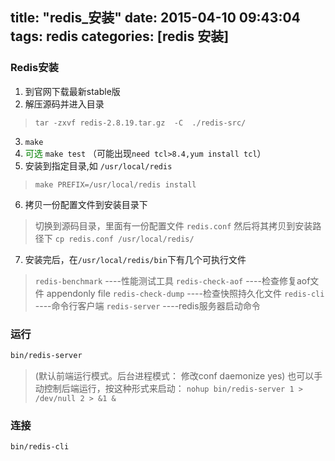 title: "redis_安装"
date: 2015-04-10 09:43:04
tags: redis
categories: [redis 安装]
---

### Redis安装
1. 到官网下载最新stable版
2. 解压源码并进入目录      
>`tar -zxvf redis-2.8.19.tar.gz  -C  ./redis-src/`
3. `make`
4.  <font color='green'>可选</font>  `make test` （可能出现`need tcl>8.4,yum install tcl`）
5. 安装到指定目录,如 `/usr/local/redis`
>`make PREFIX=/usr/local/redis install`

6. 拷贝一份配置文件到安装目录下
>切换到源码目录，里面有一份配置文件 `redis.conf`
然后将其拷贝到安装路径下
    `cp redis.conf /usr/local/redis/`

7. 安装完后，在`/usr/local/redis/bin`下有几个可执行文件   
>`redis-benchmark`  ----性能测试工具
`redis-check-aof`  ----检查修复aof文件 appendonly file
`redis-check-dump` ----检查快照持久化文件
`redis-cli`  ----命令行客户端
`redis-server`   ----redis服务器启动命令

### 运行
``` bash
bin/redis-server
```
>(默认前端运行模式。后台进程模式： 修改conf   daemonize yes)
也可以手动控制后端运行，按这种形式来启动：   `nohup bin/redis-server 1 > /dev/null 2 > &1 &`

### 连接
``` bash
bin/redis-cli
```
